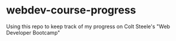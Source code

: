 # webdev-course-progress
Using this repo to keep track of my progress on Colt Steele's "Web Developer Bootcamp"

